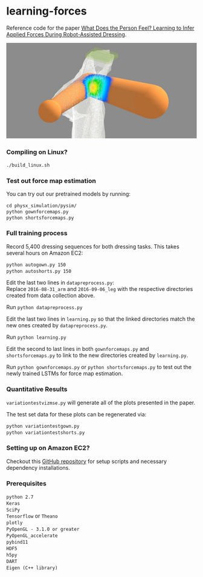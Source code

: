# learning-forces

Reference code for the paper [What Does the Person Feel? Learning to Infer Applied Forces During Robot-Assisted Dressing](http://pwp.gatech.edu/hrl/wp-content/uploads/sites/231/2017/03/erickson2017-learning-forces.pdf).

![Force maps](physx_simulation/pysim/figures/snapshot.jpg "Force maps in robot-assisted dressing simulation")  

### Compiling on Linux?
```bash
./build_linux.sh
```

### Test out force map estimation
You can try out our pretrained models by running:
```
cd physx_simulation/pysim/
python gownforcemaps.py
python shortsforcemaps.py
```

### Full training process
Record 5,400 dressing sequences for both dressing tasks. This takes several hours on Amazon EC2:
```bash
python autogown.py 150
python autoshorts.py 150
```

Edit the last two lines in `datapreprocess.py`:  
Replace `2016-08-31_arm` and `2016-09-06_leg` with the respective directories created from data collection above.

Run `python datapreprocess.py`

Edit the last two lines in `learning.py` so that the linked directories match the new ones created by `datapreprocess.py`.

Run `python learning.py`

Edit the second to last lines in both `gownforcemaps.py` and `shortsforcemaps.py` to link to the new directories created by `learning.py`.

Run `python gownforcemaps.py` or `python shortsforcemaps.py` to test out the newly trained LSTMs for force map estimation.

### Quantitative Results
`variationtestvizmse.py` will generate all of the plots presented in the paper.

The test set data for these plots can be regenerated via:
```bash
python variationtestgown.py
python variationtestshorts.py
```

### Setting up on Amazon EC2?
Checkout this [GitHub repository](https://github.com/Zackory/zackory-setup/blob/master/setupEC2.sh) for setup scripts and necessary dependency installations.


### Prerequisites
`python 2.7`  
`Keras`  
`SciPy`  
`Tensorflow` or `Theano`  
`plotly`  
`PyOpenGL - 3.1.0 or greater`  
`PyOpenGL_accelerate`  
`pybind11`  
`HDF5`  
`h5py`  
`DART`  
`Eigen (C++ library)`  

